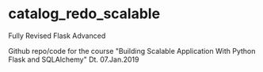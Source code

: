 # catalog_redo_scalable
Fully Revised Flask Advanced

Github repo/code for the course "Building Scalable Application With Python Flask and SQLAlchemy"
Dt. 07.Jan.2019
